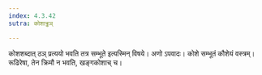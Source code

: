 ```yaml
---
index: 4.3.42
sutra: कोशाड्ढञ्

---
```

कोशशब्दात् ठञ् प्रत्ययो भवति तत्र सम्भूते इत्यस्मिन् विषये। अणो ऽपवादः। कोशे सम्भूतं कौशेयं वस्त्रम्। रूढिरेषा, तेन क्रिमौ न भवति, खङ्गकोशाच् च।